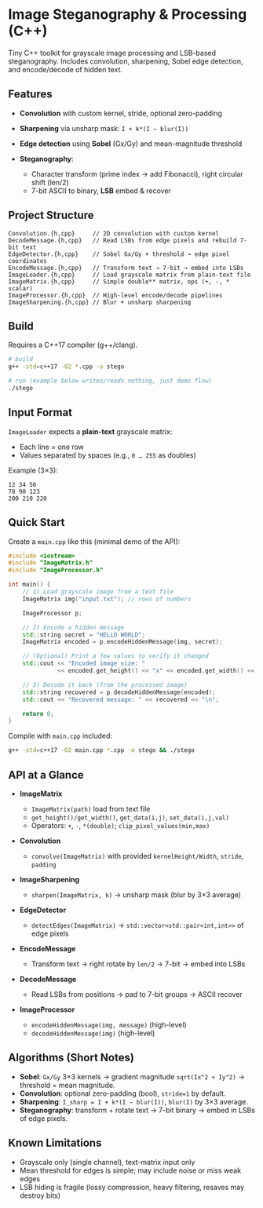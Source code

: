 # Image Steganography & Processing (C++)

Tiny C++ toolkit for grayscale image processing and LSB-based steganography.
Includes convolution, sharpening, Sobel edge detection, and encode/decode of hidden text.

## Features

* **Convolution** with custom kernel, stride, optional zero-padding
* **Sharpening** via unsharp mask: `I + k*(I − blur(I))`
* **Edge detection** using **Sobel** (Gx/Gy) and mean-magnitude threshold
* **Steganography**:

  * Character transform (prime index → add Fibonacci), right circular shift (len/2)
  * 7-bit ASCII to binary, **LSB** embed & recover

## Project Structure

```
Convolution.{h,cpp}     // 2D convolution with custom kernel
DecodeMessage.{h,cpp}   // Read LSBs from edge pixels and rebuild 7-bit text
EdgeDetector.{h,cpp}    // Sobel Gx/Gy + threshold → edge pixel coordinates
EncodeMessage.{h,cpp}   // Transform text → 7-bit → embed into LSBs
ImageLoader.{h,cpp}     // Load grayscale matrix from plain-text file
ImageMatrix.{h,cpp}     // Simple double** matrix, ops (+, -, * scalar)
ImageProcessor.{h,cpp}  // High-level encode/decode pipelines
ImageSharpening.{h,cpp} // Blur + unsharp sharpening
```

## Build

Requires a C++17 compiler (g++/clang).

```bash
# build
g++ -std=c++17 -O2 *.cpp -o stego

# run (example below writes/reads nothing, just demo flow)
./stego
```

## Input Format

`ImageLoader` expects a **plain-text** grayscale matrix:

* Each line = one row
* Values separated by spaces (e.g., `0 … 255` as doubles)

Example (3×3):

```
12 34 56
78 90 123
200 210 220
```

## Quick Start

Create a `main.cpp` like this (minimal demo of the API):

```cpp
#include <iostream>
#include "ImageMatrix.h"
#include "ImageProcessor.h"

int main() {
    // 1) Load grayscale image from a text file
    ImageMatrix img("input.txt"); // rows of numbers

    ImageProcessor p;

    // 2) Encode a hidden message
    std::string secret = "HELLO WORLD";
    ImageMatrix encoded = p.encodeHiddenMessage(img, secret);

    // (Optional) Print a few values to verify it changed
    std::cout << "Encoded image size: "
              << encoded.get_height() << "x" << encoded.get_width() << "\n";

    // 3) Decode it back (from the processed image)
    std::string recovered = p.decodeHiddenMessage(encoded);
    std::cout << "Recovered message: " << recovered << "\n";

    return 0;
}
```

Compile with `main.cpp` included:

```bash
g++ -std=c++17 -O2 main.cpp *.cpp -o stego && ./stego
```

## API at a Glance

* **ImageMatrix**

  * `ImageMatrix(path)` load from text file
  * `get_height()/get_width()`, `get_data(i,j)`, `set_data(i,j,val)`
  * Operators: `+`, `-`, `*(double)`; `clip_pixel_values(min,max)`
* **Convolution**

  * `convolve(ImageMatrix)` with provided `kernelHeight/Width`, `stride`, `padding`
* **ImageSharpening**

  * `sharpen(ImageMatrix, k)` → unsharp mask (blur by 3×3 average)
* **EdgeDetector**

  * `detectEdges(ImageMatrix)` → `std::vector<std::pair<int,int>>` of edge pixels
* **EncodeMessage**

  * Transform text → right rotate by `len/2` → 7-bit → embed into LSBs
* **DecodeMessage**

  * Read LSBs from positions → pad to 7-bit groups → ASCII recover
* **ImageProcessor**

  * `encodeHiddenMessage(img, message)` (high-level)
  * `decodeHiddenMessage(img)` (high-level)

## Algorithms (Short Notes)

* **Sobel**: `Gx/Gy` 3×3 kernels → gradient magnitude `sqrt(Ix^2 + Iy^2)` → threshold = mean magnitude.
* **Convolution**: optional zero-padding (bool), `stride=1` by default.
* **Sharpening**: `I_sharp = I + k*(I − blur(I))`, `blur(I)` by 3×3 average.
* **Steganography**: transform + rotate text → 7-bit binary → embed in LSBs of edge pixels.

## Known Limitations

* Grayscale only (single channel), text-matrix input only
* Mean threshold for edges is simple; may include noise or miss weak edges
* LSB hiding is fragile (lossy compression, heavy filtering, resaves may destroy bits)
